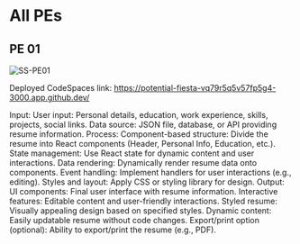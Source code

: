 # All PEs
## PE 01

![SS-PE01](https://github.com/user-attachments/assets/554b61d9-e7d4-4a11-91b7-ed773715b69c)

Deployed CodeSpaces link: https://potential-fiesta-vq79r5q5v57fp5g4-3000.app.github.dev/

Input: User input: Personal details, education, work experience, skills, projects, social links. Data source: JSON file, database, or API providing resume information. Process: Component-based structure: Divide the resume into React components (Header, Personal Info, Education, etc.). State management: Use React state for dynamic content and user interactions. Data rendering: Dynamically render resume data onto components. Event handling: Implement handlers for user interactions (e.g., editing). Styles and layout: Apply CSS or styling library for design. Output: UI components: Final user interface with resume information. Interactive features: Editable content and user-friendly interactions. Styled resume: Visually appealing design based on specified styles. Dynamic content: Easily updatable resume without code changes. Export/print option (optional): Ability to export/print the resume (e.g., PDF).
